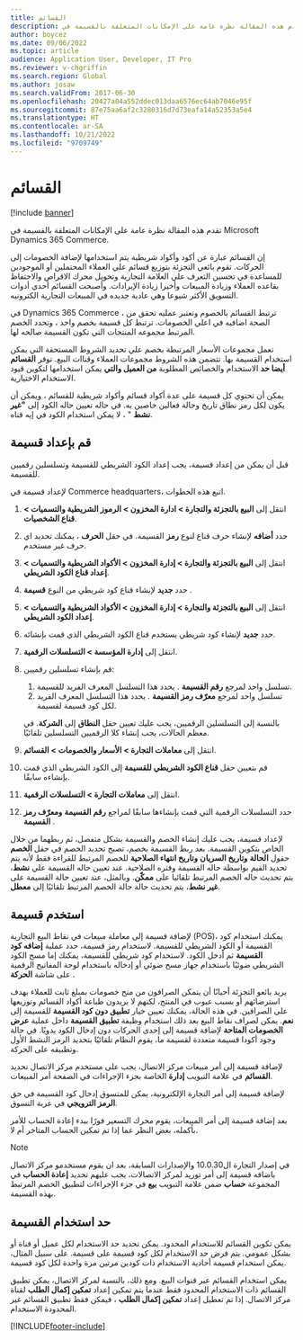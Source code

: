 ```yaml
---
title: القسائم
description: تقدم هذه المقالة نظرة عامة على الإمكانات المتعلقة بالقسيمة في Microsoft Dynamics 365 Commerce.
author: boycez
ms.date: 09/06/2022
ms.topic: article
audience: Application User, Developer, IT Pro
ms.reviewer: v-chgriffin
ms.search.region: Global
ms.author: josaw
ms.search.validFrom: 2017-06-30
ms.openlocfilehash: 20427a04a552ddec013daa6576ec64ab7046e95f
ms.sourcegitcommit: 87e75aa6af2c3280316d7d73eafa14a52353a5e4
ms.translationtype: HT
ms.contentlocale: ar-SA
ms.lasthandoff: 10/21/2022
ms.locfileid: "9709749"
---
```

# <a name="coupons"></a>القسائم

[!include [banner](../includes/banner.md)]

تقدم هذه المقالة نظرة عامة على الإمكانات المتعلقة بالقسيمة في Microsoft Dynamics 365 Commerce.

إن القسائم عبارة عن أكود وأكواد شريطية يتم استخدامها لإضافة الخصومات إلى الحركات. تقوم بائعي التجزئة بتوزيع قسائم علي العملاء المحتملين أو الموجودين للمساعدة في تحسين التعرف علي العلامة التجارية وتحويل محرك الاقراص والاحتفاظ بقاعده العملاء وزيادة المبيعات وأخيرا زيادة الإيرادات. وأصبحت القسائم أحدي أدوات التسويق الأكثر شيوعا وهي عادية جديده في المبيعات التجارية الكترونيه.

في Dynamics 365 Commerce ، ترتبط القسائم بالخصوم وتعتبر عمليه تحقق من الصحة اضافيه في اعلي الخصومات. ترتبط كل قسيمة بخصم واحد ، وتحدد الخصم المرتبط مجموعه المنتجات التي تكون القسيمة صالحه لها.

تعمل مجموعات الأسعار المرتبطة بخصم علي تحديد الشروط المستحقة التي يمكن استخدام القسيمة بها. تتضمن هذه الشروط مجموعات العملاء وقناات البيع. توفر **القسائم أيضا حد** الاستخدام والخصائص المطلوبة **من العميل والتي** يمكن استخدامها لتكوين قيود الاستخدام الاختيارية.

يمكن أن تحتوي كل قسيمة على عدة أكواد قسائم وأكواد شريطية للقسائم ، ويمكن أن يكون لكل رمز نطاق تاريخ وحالة فعالين خاصين به. في حاله تعيين حاله الكود إلى **"غير نشط**  " ، لا يمكن استخدام الكود في إيه قناه.

## <a name="set-up-a-coupon"></a>قم بإعداد قسيمة

قبل أن يمكن من إعداد قسيمة، يجب إعداد الكود الشريطي للقسيمة وتسلسلين رقميين للقسيمة.

لإعداد قسيمة في Commerce headquarters، اتبع هذه الخطوات.

1. انتقل إلى **البيع بالتجزئة والتجارة \> ادارة المخزون \> الرموز الشريطية والتسميات \> قناع الشخصيات**.
1. حدد **أضافه** لإنشاء حرف قناع لنوع **رمز** القسيمة. في حقل **الحرف** ، يمكنك تحديد اي حرف غير مستخدم.
1. انتقل إلى **البيع بالتجزئة والتجارة \> إدارة المخزون \> الأكواد الشريطية والتسميات‬ \> إعداد قناع الكود الشريطي**.
1. حدد **جديد** لإنشاء قناع كود شريطي من النوع **قسيمة** .
1. انتقل إلى **البيع بالتجزئة والتجارة \> إدارة المخزون \> الأكواد الشريطية والتسميات‬ \> إعداد الكود الشريطي**.
1. حدد **جديد** لإنشاء كود شريطي يستخدم قناع الكود الشريطي الذي قمت بإنشائه.
1. انتقل إلى **إدارة المؤسسة \> التسلسلات الرقمية**.
1. قم بإنشاء تسلسلين رقميين:

    1. تسلسل واحد لمرجع **رقم القسيمة** . يحدد هذا التسلسل المعرف الفريد للقسيمة.
    1. تسلسل واحد لمرجع **معرّف رمز القسيمة** . يحدد هذا التسلسل المعرف الفريد لكل كود قسيمة لقسيمة.

    بالنسبة إلى التسلسلين الرقميين، يجب عليك تعيين حقل **النطاق** إلى **الشركة**. في معظم الحالات، يجب إنشاء كلا الرقميين التسلسلين تلقائيًا.

1. انتقل إلى **معاملات التجارة \> الأسعار والخصومات \> القسائم‬**.
1. قم بتعيين حقل **قناع الكود الشريطي للقسيمة** إلى الكود الشريطي الذي قمت بإنشاءه سابقًا.
1. انتقل إلى **معاملات التجارة \> ‏‫التسلسلات الرقمية‬**.
1. حدد التسلسلات الرقمية التي قمت بإنشاءها سابقًا لمراجع **رقم القسيمة** **ومعرّف رمز القسيمة** .

لإعداد قسيمة، يجب عليك إنشاء الخصم والقسيمة بشكل منفصل، ثم ربطهما من خلال تحديد الخصم في حقل **الخصم** ‎الخاص بتكوين القسيمة. بعد ربط القسيمة بخصم، تصبح حقول **الحالة** **وتاريخ السريان** **وتاريخ انتهاء الصلاحية** للخصم المرتبط للقراءة فقط لأنه يتم تحديد القيم بواسطة حاله القسيمة وفتره الصلاحية. عند تعيين حاله القسيمة علي **نشط**، يتم تحديث حاله الخصم المرتبط تلقائيا على **ممكّن**. وبالمثل، عند تعيين حالة القسيمة على **غير نشط**، يتم تحديث حالة حالة الخصم المرتبط تلقائيًا إلى **معطل**.

## <a name="use-a-coupon"></a>استخدم قسيمة

لإضافة قسيمة إلى معاملة مبيعات في نقاط البيع التجارية (POS)، يمكنك استخدام كود القسيمة أو الكود الشريطي للقسيمة. لاستخدام رمز قسيمة، حدد عملية **‬‏‫إضافه كود القسيمة** ثم أدخل الكود. لاستخدام كود شريطي للقسيمة، يمكنك إما مسح الكود الشريطي ضوئيًا باستخدام جهاز مسح ضوئي أو إدخاله باستخدام لوحة المفاتيح الرقمية على شاشة **الحركة‬** .

يريد بائعو التجزئة أحيانًا أن يتمكن الصرافون من منح خصومات بمبلغ ثابت للعملاء بهدف استرضائهم أو بسبب عيوب في المنتج، لكنهم لا يريدون طباعة أكواد القسائم وتوزيعها على الصرافين. في هذه الحالة، يمكنك تعيين خيار **‏‫تطبيق دون كود القسيمة‬** للقسيمة إلى **نعم**. يمكن لصراف نقاط البيع بعد ذلك استخدام وظيفة **تطبيق القسيمة** داخل عملية **عرض الخصومات المتاحة** لإضافة قسيمة إلى إحدى الحركات دون إدخال الكود يدويًا. في حالة وجود أكودا قسيمة متعددة لقسيمة ما، يقوم النظام تلقائيًا بتحديد الرمز النشط الأول وتطبيقه على الحركة.

لإضافة قسيمة إلى أمر مبيعات مركز الاتصال، يجب على مستخدم مركز الاتصال تحديد **القسائم‬** في علامة التبويب **إدارة** الخاصة بجزء الإجراءات في الصفحة أمر المبيعات.

لإضافة قسيمة إلى أمر التجارة الإلكترونية، يمكن للمتسوق إدخال كود القسيمة في حق **الرمز الترويجي** في عربة التسوق.

بعد إضافة قسيمة إلى أمر المبيعات، يقوم محرك التسعير فورًا ببدء إعادة الحساب للأمر بأكمله، بغض النظر عما إذا تم تمكين الحساب المتاخر أم لا.

> [!NOTE]
> في إصدار التجارة ال10.0.30 والإصدارات السابقة، بعد ان يقوم مستخدمو مركز الاتصال باضافه قسيمة إلى أمر توريد لمركز الاتصالات، يجب عليهم تحديد **إعادة الحساب** في المجموعة **حساب** ضمن علامة التبويب **بيع** في جزء الإجراءات لتطبيق الخصم المرتبط بهذه القسيمة.

## <a name="coupon-usage-limit"></a>حد استخدام القسيمة‬

يمكن تكوين القسائم للاستخدام المحدود. يمكن تحديد حد الاستخدام لكل عميل أو قناة أو بشكل عمومي‬. يتم فرض حد الاستخدام لكل كود قسيمة على قسيمة. على سبيل المثال، يمكن استخدام قسيمة أحادية الاستخدام ذات كودين مرتين مرة واحدة لكل كود قسيمة.

يمكن استخدام القسائم عبر قنوات البيع. ومع ذلك، بالنسبة لمركز الاتصال، يمكن تطبيق القسائم ذات الاستخدام المحدود فقط عندما يتم تمكين إعداد **تمكين إكمال الطلب** لقناة مركز الاتصال. إذا تم تعطيل إعداد **تمكين إكمال الطلب** ، فيمكن فقط تطبيق القسائم غير المحدودة الاستخدام.

[!INCLUDE[footer-include](../includes/footer-banner.md)]
